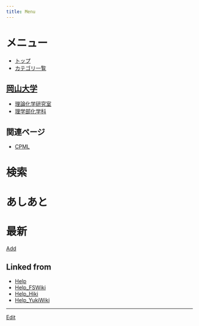 ```yaml
---
title: Menu
---
```


# メニュー

* [トップ](/FrontPage)
* [カテゴリ一覧](/カテゴリ一覧)

## [岡山大学](/岡山大学)

* [理論化学研究室](http://theochem.chem.okayama-u.ac.jp)
* [理学部化学科](http://chem.okayama-u.ac.jp)

## 関連ページ

* [CPML](/CPML)



# 検索



<!--  -->
<!--   //Too heavy. -->






















<!--  -->



# あしあと



<!-- !!!Recall -->
<!--  -->





# 最新



[Add](/Add)







## Linked from

* [Help](/Help)
* [Help_FSWiki](/Help_FSWiki)
* [Help_Hiki](/Help_Hiki)
* [Help_YukiWiki](/Help_YukiWiki)


----
[Edit](https://github.com/vitroid/vitroid.github.io/edit/master/MD/Menu.md)
